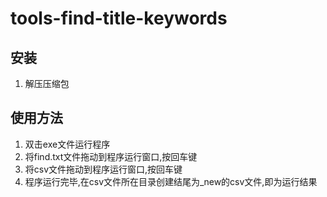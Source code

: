 # tools-find-title-keywords

## 安装
1. 解压压缩包

## 使用方法
1. 双击exe文件运行程序
1. 将find.txt文件拖动到程序运行窗口,按回车键
1. 将csv文件拖动到程序运行窗口,按回车键
1. 程序运行完毕,在csv文件所在目录创建结尾为_new的csv文件,即为运行结果